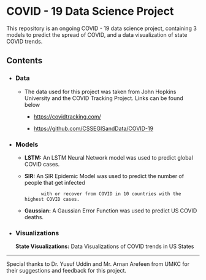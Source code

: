 # COVID - 19 Data Science Project

This repository is an ongoing COVID - 19 data science project, containing 3 models to predict 
the spread of COVID, and a data visualization of state COVID trends.



## Contents


- ### Data
    
    
    - The data used for this project was taken from John Hopkins University and the COVID Tracking Project. Links can be found below
       
       - https://covidtracking.com/
        
        - https://github.com/CSSEGISandData/COVID-19


- ### Models


    - **LSTM:** An LSTM Neural Network model was used to predict global COVID cases.
    
    
    - **SIR:** An SIR Epidemic Model was used to predict the number of people that get infected 
                
                with or recover from COVID in 10 countries with the highest COVID cases.
         
         
    - **Gaussian:** A Gaussian Error Function was used to predict US COVID deaths.


- ### Visualizations
    
    
    **State Visualizations:** Data Visualizations of COVID trends in US States


---

Special thanks to Dr. Yusuf Uddin and Mr. Arnan Arefeen from UMKC for their suggestions and feedback 
for this project.
